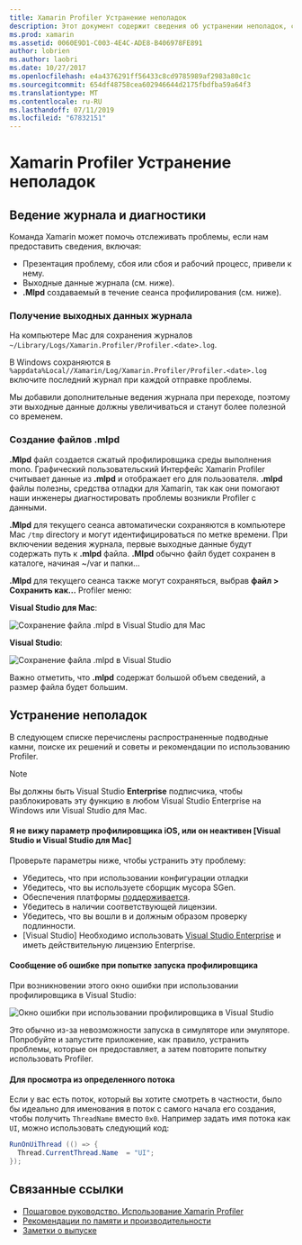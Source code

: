 ```yaml
---
title: Xamarin Profiler Устранение неполадок
description: Этот документ содержит сведения об устранении неполадок, связанных с Xamarin Profiler. Он описывает проблемы, связанные с ведения журнала и диагностики, интегрированной среды разработки и другим темам.
ms.prod: xamarin
ms.assetid: 0060E9D1-C003-4E4C-ADE8-B406978FE891
author: lobrien
ms.author: laobri
ms.date: 10/27/2017
ms.openlocfilehash: e4a4376291ff56433c8cd9785989af2983a80c1c
ms.sourcegitcommit: 654df48758cea602946644d2175fbdfba59a64f3
ms.translationtype: MT
ms.contentlocale: ru-RU
ms.lasthandoff: 07/11/2019
ms.locfileid: "67832151"
---
```

# <a name="xamarin-profiler-troubleshooting"></a>Xamarin Profiler Устранение неполадок

## <a name="logging-and-diagnostics"></a>Ведение журнала и диагностики

Команда Xamarin может помочь отслеживать проблемы, если нам предоставить сведения, включая:

- Презентация проблему, сбоя или сбоя и рабочий процесс, привели к нему.
- Выходные данные журнала (см. ниже).
- **.Mlpd** создаваемый в течение сеанса профилирования (см. ниже).

### <a name="getting-log-outputs"></a>Получение выходных данных журнала

На компьютере Mac для сохранения журналов `~/Library/Logs/Xamarin.Profiler/Profiler.<date>.log`.

В Windows сохраняются в `%appdata%Local//Xamarin/Log/Xamarin.Profiler/Profiler.<date>.log` включите последний журнал при каждой отправке проблемы.

Мы добавили дополнительные ведения журнала при переходе, поэтому эти выходные данные должны увеличиваться и станут более полезной со временем.

<a name="gen_mlpd" />

### <a name="generating-mlpd-files"></a>Создание файлов .mlpd

**.Mlpd** файл создается сжатый профилировщика среды выполнения mono. Графический пользовательский Интерфейс Xamarin Profiler считывает данные из **.mlpd** и отображает его для пользователя. **.mlpd** файлы полезны, средства отладки для Xamarin, так как они помогают наши инженеры диагностировать проблемы возникли Profiler с данными.

**.Mlpd** для текущего сеанса автоматически сохраняются в компьютере Mac `/tmp` directory и могут идентифицироваться по метке времени. При включении ведения журнала, первые выходные данные будут содержать путь к **.mlpd** файла. **.Mlpd** обычно файл будет сохранен в каталоге, начиная ~/var и папки...

**.Mlpd** для текущего сеанса также могут сохраняться, выбрав **файл > Сохранить как...** Profiler меню:

**Visual Studio для Mac**:

![](troubleshooting-images/image17.png "Сохранение файла .mlpd в Visual Studio для Mac")

**Visual Studio**:

![](troubleshooting-images/image17-vs.png "Сохранение файла .mlpd в Visual Studio")

Важно отметить, что **.mlpd** содержат большой объем сведений, а размер файла будет большим.

## <a name="troubleshooting"></a>Устранение неполадок

В следующем списке перечислены распространенные подводные камни, поиске их решений и советы и рекомендации по использованию Profiler.

> [!NOTE]
> Вы должны быть Visual Studio **Enterprise** подписчика, чтобы разблокировать эту функцию в любом Visual Studio Enterprise на Windows или Visual Studio для Mac.

#### <a name="i-cant-see-the-ios-profiler-option-or-it-is-greyed-out-visual-studio-and-visual-studio-for-mac"></a>Я не вижу параметр профилировщика iOS, или он неактивен [Visual Studio и Visual Studio для Mac]

Проверьте параметры ниже, чтобы устранить эту проблему:

- Убедитесь, что при использовании конфигурации отладки
- Убедитесь, что вы используете сборщик мусора SGen.
- Обеспечения платформы [поддерживается](~/tools/profiler/index.md#Profiler_Support).
- Убедитесь в наличии соответствующей лицензии.
- Убедитесь, что вы вошли в и должным образом проверку подлинности.
- [Visual Studio] Необходимо использовать [Visual Studio Enterprise](https://visualstudio.microsoft.com/vs/enterprise/) и иметь действительную лицензию Enterprise.

#### <a name="i-get-an-error-when-i-try-to-launch-the-profiler"></a>Сообщение об ошибке при попытке запуска профилировщика

При возникновении этого окно ошибки при использовании профилировщика в Visual Studio:

![](troubleshooting-images/error.png "Окно ошибки при использовании профилировщика в Visual Studio")

Это обычно из-за невозможности запуска в симуляторе или эмуляторе. Попробуйте и запустите приложение, как правило, устранить проблемы, которые он предоставляет, а затем повторите попытку использовать Profiler.

#### <a name="to-watch-a-specific-thread"></a>Для просмотра из определенного потока

Если у вас есть поток, который вы хотите смотреть в частности, было бы идеально для именования в поток с самого начала его создания, чтобы получить `ThreadName` вместо `0x0`. Например задать имя потока как `UI`, можно использовать следующий код:

```csharp
RunOnUiThread (() => {
  Thread.CurrentThread.Name  = "UI";
});
```

## <a name="related-links"></a>Связанные ссылки

- [Пошаговое руководство. Использование Xamarin Profiler](~/tools/profiler/index.md)
- [Рекомендации по памяти и производительности](~/cross-platform/deploy-test/memory-perf-best-practices.md)
- [Заметки о выпуске](https://developer.xamarin.com/releases/profiler/preview/)
